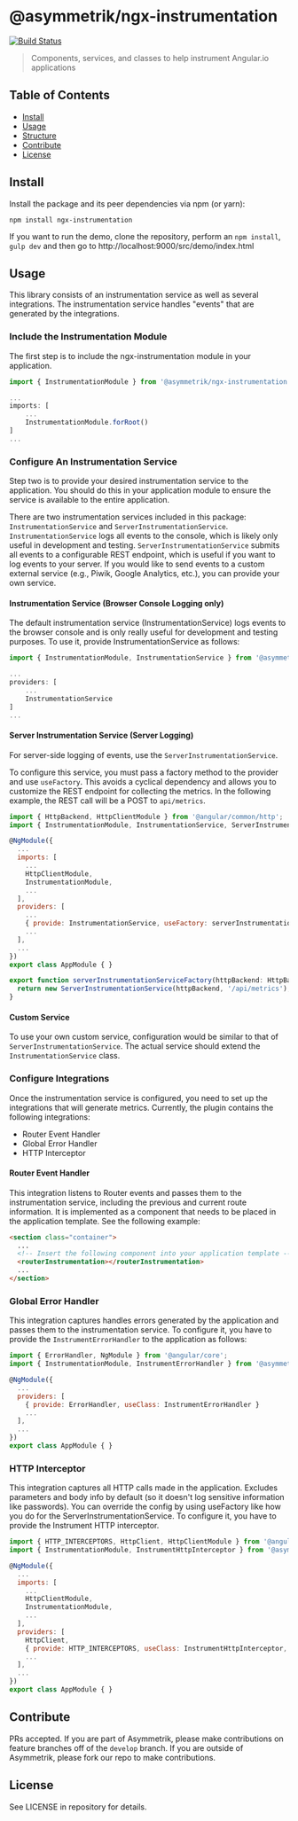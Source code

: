 # @asymmetrik/ngx-instrumentation

[![Build Status][travis-image]][travis-url]

[travis-url]: https://travis-ci.org/Asymmetrik/ngx-instrumentation/
[travis-image]: https://travis-ci.org/Asymmetrik/ngx-instrumentation.svg


> Components, services, and classes to help instrument Angular.io applications 

## Table of Contents
- [Install](#install)
- [Usage](#usage)
- [Structure](#structure)
- [Contribute](#contribute)
- [License](#license)

## Install
 
Install the package and its peer dependencies via npm (or yarn):

```
npm install ngx-instrumentation
```

If you want to run the demo, clone the repository, perform an ```npm install```, ```gulp dev``` and then go to http://localhost:9000/src/demo/index.html


## Usage
This library consists of an instrumentation service as well as several integrations.
The instrumentation service handles "events" that are generated by the integrations.

### Include the Instrumentation Module
The first step is to include the ngx-instrumentation module in your application.

```js
import { InstrumentationModule } from '@asymmetrik/ngx-instrumentation';

...
imports: [
    ...
    InstrumentationModule.forRoot()
]
...
```

### Configure An Instrumentation Service
Step two is to provide your desired instrumentation service to the application.
You should do this in your application module to ensure the service is available to the entire application.

There are two instrumentation services included in this package: ```InstrumentationService``` and ```ServerInstrumentationService```.
```InstrumentationService``` logs all events to the console, which is likely only useful in development and testing.
```ServerInstrumentationService``` submits all events to a configurable REST endpoint, which is useful if you want to log events to your server.
If you would like to send events to a custom external service (e.g., Piwik, Google Analytics, etc.), you can provide your own service.


#### Instrumentation Service (Browser Console Logging only)
The default instrumentation service (InstrumentationService) logs events to the browser console and is only really useful for development and testing purposes.
To use it, provide InstrumentationService as follows:  

```js
import { InstrumentationModule, InstrumentationService } from '@asymmetrik/ngx-instrumnetation';

...
providers: [
    ...
    InstrumentationService
]
...
```

#### Server Instrumentation Service (Server Logging)
For server-side logging of events, use the ```ServerInstrumentationService```.

To configure this service, you must pass a factory method to the provider and use ```useFactory```.
This avoids a cyclical dependency and allows you to customize the REST endpoint for collecting the metrics.
In the following example, the REST call will be a POST to ```api/metrics```.

```js
import { HttpBackend, HttpClientModule } from '@angular/common/http';
import { InstrumentationModule, InstrumentationService, ServerInstrumentationService } from '@asymmetrik/ngx-instrumentation';

@NgModule({
  ...
  imports: [
  	...
    HttpClientModule,
    InstrumentationModule,
    ...
  ],
  providers: [
  	...
    { provide: InstrumentationService, useFactory: serverInstrumentationServiceFactory, deps: [ HttpBackend ] },
    ...
  ],
  ...
})
export class AppModule { }

export function serverInstrumentationServiceFactory(httpBackend: HttpBackend) {
  return new ServerInstrumentationService(httpBackend, '/api/metrics');
}

```

#### Custom Service
To use your own custom service, configuration would be similar to that of ```ServerInstrumentationService```.
The actual service should extend the ```InstrumentationService``` class.


### Configure Integrations
Once the instrumentation service is configured, you need to set up the integrations that will generate metrics.
Currently, the plugin contains the following integrations:

* Router Event Handler
* Global Error Handler
* HTTP Interceptor 
 
#### Router Event Handler
This integration listens to Router events and passes them to the instrumentation service, including the previous and current route information.
It is implemented as a component that needs to be placed in the application template.
See the following example:

```html
<section class="container">
  ...
  <!-- Insert the following component into your application template -->
  <routerInstrumentation></routerInstrumentation>
  ...
</section>
``` 

### Global Error Handler
This integration captures handles errors generated by the application and passes them to the instrumentation service.
To configure it, you have to provide the ```InstrumentErrorHandler``` to the application as follows:

```js
import { ErrorHandler, NgModule } from '@angular/core';
import { InstrumentationModule, InstrumentErrorHandler } from '@asymmetrik/ngx-instrumentation';

@NgModule({
  ...
  providers: [
    { provide: ErrorHandler, useClass: InstrumentErrorHandler }
    ...
  ],
  ...
})
export class AppModule { }
```


### HTTP Interceptor
This integration captures all HTTP calls made in the application.
Excludes parameters and body info by default (so it doesn't log sensitive information like passwords).
You can override the config by using useFactory like how you do for the ServerInstrumentationService.
To configure it, you have to provide the Instrument HTTP interceptor.

```js
import { HTTP_INTERCEPTORS, HttpClient, HttpClientModule } from '@angular/common/http';
import { InstrumentationModule, InstrumentHttpInterceptor } from '@asymmetrik/ngx-instrumentation';

@NgModule({
  ...
  imports: [
  	...
    HttpClientModule,
    InstrumentationModule,
    ...
  ],
  providers: [
    HttpClient,
    { provide: HTTP_INTERCEPTORS, useClass: InstrumentHttpInterceptor, multi: true },
    ...
  ],
  ...
})
export class AppModule { }
```


## Contribute
PRs accepted. If you are part of Asymmetrik, please make contributions on feature branches off of the ```develop``` branch. If you are outside of Asymmetrik, please fork our repo to make contributions.

## License
See LICENSE in repository for details.
